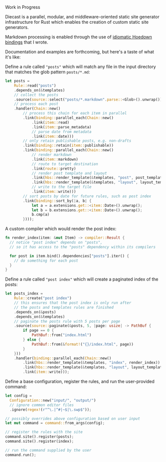 Work in Progress

Diecast is a parallel, modular, and middleware-oriented static site generator infrastructure for Rust which enables the creation of custom static site generators.

Markdown processing is enabled through the use of [idiomatic Hoedown bindings](https://github.com/blaenk/hoedown) that I wrote.

Documentation and examples are forthcoming, but here's a taste of what it's like:

Define a rule called `"posts"` which will match any file in the input directory that matches the glob pattern `posts/*.md`:

``` rust
let posts =
    Rule::read("posts")
    .depends_on(&templates)
    // collect the posts
    .source(source::select("posts/*.markdown".parse::<Glob>().unwrap()))
    // process each post
    .handler(Chain::new()
        // process this chain for each item in parallel
        .link(binding::parallel_each(Chain::new()
            .link(item::read)
            .link(item::parse_metadata)
            // parse date from metadata
            .link(item::date)))
        // only retain publishable posts, e.g. non-drafts
        .link(binding::retain(item::publishable))
        .link(binding::parallel_each(Chain::new()
            // render markdown
            .link(item::markdown)
            // route to target destination
            .link(route::pretty)
            // render post template and layout
            .link(hbs::render_template(&templates, "post", post_template))
            .link(hbs::render_template(&templates, "layout", layout_template))
            // write to the target file
            .link(item::write)))
        // sort posts by date for future rules, such as post index
        .link(binding::sort_by(|a, b| {
            let a = a.extensions.get::<item::Date>().unwrap();
            let b = b.extensions.get::<item::Date>().unwrap();
            b.cmp(a)
        })));
```

A custom compiler which would render the post index:

``` rust
fn render_index(item: &mut Item) -> compiler::Result {
  // notice "post index" depends on "posts",
  // so it has access to the "posts" dependency within its compilers

  for post in item.bind().dependencies["posts"].iter() {
    // do something for each post
  }
}
```

Define a rule called `"post index"` which will create a paginated index of the posts:

``` rust
let posts_index =
    Rule::create("post index")
    // this ensures that the post index is only run after
    // the posts and templates rules are finished
    .depends_on(&posts)
    .depends_on(&templates)
    // paginate the posts rule with 5 posts per page
    .source(source::paginate(&posts, 5, |page: usize| -> PathBuf {
        if page == 0 {
            PathBuf::from("index.html")
        } else {
            PathBuf::from(&format!("{}/index.html", page))
        }
    }))
    .handler(binding::parallel_each(Chain::new()
        .link(hbs::render_template(&templates, "index", render_index))
        .link(hbs::render_template(&templates, "layout", layout_template))
        .link(item::write)));
```

Define a base configuration, register the rules, and run the user-provided command:

``` rust
let config =
  Configuration::new("input/", "output/")
  // ignore common editor files
  .ignore(regex!(r"^\.|^#|~$|\.swp$"));

// possibly overrides above configuration based on user input
let mut command = command::from_args(config);

// register the rules with the site
command.site().register(posts);
command.site().register(index);

// run the command supplied by the user
command.run();
```

